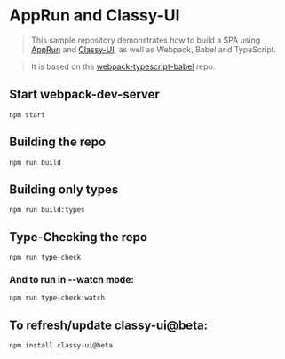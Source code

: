 # AppRun and Classy-UI

> This sample repository demonstrates how to build a SPA using [AppRun](https://apprun.js.org) and [Classy-UI](https://classy-ui.io), as well as Webpack, Babel and TypeScript.

> It is based on the [webpack-typescript-babel](https://github.com/a-tarasyuk/webpack-typescript-babel) repo.

## Start webpack-dev-server

```shell
npm start
```

## Building the repo

```shell
npm run build
```

## Building only types

```shell
npm run build:types
```

## Type-Checking the repo

```shell
npm run type-check
```

### And to run in --watch mode:

```shell
npm run type-check:watch
```

## To refresh/update classy-ui@beta:
```shell
npm install classy-ui@beta
```

